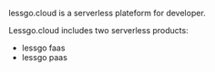 lessgo.cloud is a serverless plateform for developer.

Lessgo.cloud includes two serverless products:
* lessgo faas
* lessgo paas
